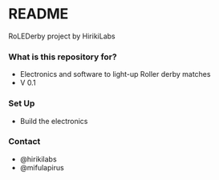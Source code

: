 # README #

RoLEDerby project by HirikiLabs

### What is this repository for? ###

* Electronics and software to light-up Roller derby matches
* V 0.1

### Set Up ###

* Build the electronics

### Contact ###
* @hirikilabs
* @mifulapirus